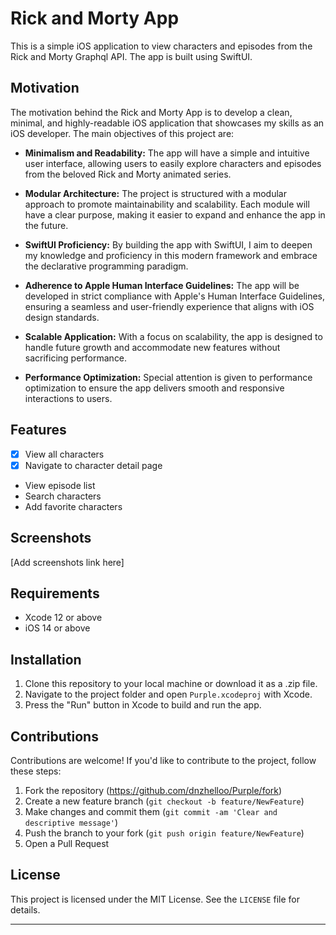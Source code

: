 # Rick and Morty App

This is a simple iOS application to view characters and episodes from the Rick and Morty Graphql API. The app is built using SwiftUI.

## Motivation

The motivation behind the Rick and Morty App is to develop a clean, minimal, and highly-readable iOS application that showcases my skills as an iOS developer. The main objectives of this project are:

- **Minimalism and Readability:** The app will have a simple and intuitive user interface, allowing users to easily explore characters and episodes from the beloved Rick and Morty animated series.

- **Modular Architecture:** The project is structured with a modular approach to promote maintainability and scalability. Each module will have a clear purpose, making it easier to expand and enhance the app in the future.

- **SwiftUI Proficiency:** By building the app with SwiftUI, I aim to deepen my knowledge and proficiency in this modern framework and embrace the declarative programming paradigm.

- **Adherence to Apple Human Interface Guidelines:** The app will be developed in strict compliance with Apple's Human Interface Guidelines, ensuring a seamless and user-friendly experience that aligns with iOS design standards.

- **Scalable Application:** With a focus on scalability, the app is designed to handle future growth and accommodate new features without sacrificing performance.

- **Performance Optimization:** Special attention is given to performance optimization to ensure the app delivers smooth and responsive interactions to users.

## Features

- [x] View all characters
- [x] Navigate to character detail page
-  View episode list
-  Search characters
-  Add favorite characters

## Screenshots

[Add screenshots link here]

## Requirements

- Xcode 12 or above
- iOS 14 or above

## Installation

1. Clone this repository to your local machine or download it as a .zip file.
2. Navigate to the project folder and open `Purple.xcodeproj` with Xcode.
3. Press the "Run" button in Xcode to build and run the app.

## Contributions

Contributions are welcome! If you'd like to contribute to the project, follow these steps:

1. Fork the repository (https://github.com/dnzhelloo/Purple/fork)
2. Create a new feature branch (`git checkout -b feature/NewFeature`)
3. Make changes and commit them (`git commit -am 'Clear and descriptive message'`)
4. Push the branch to your fork (`git push origin feature/NewFeature`)
5. Open a Pull Request

## License

This project is licensed under the MIT License. See the `LICENSE` file for details.

---
